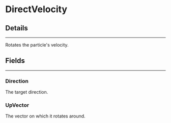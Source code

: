 # DirectVelocity

## Details

---

Rotates the particle's velocity.

## Fields

---

### Direction

The target direction.

### UpVector

The vector on which it rotates around.